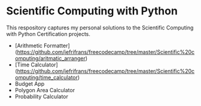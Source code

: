 # Scientific Computing with Python

This respository captures my personal solutions to the Scientific Computing with Python Certification projects.
- [Arithmetic Formatter] (https://github.com/jefrifrans/freecodecamp/tree/master/Scientific%20computing/aritmatic_arranger)
- [Time Calculator] (https://github.com/jefrifrans/freecodecamp/tree/master/Scientific%20computing/time_calculator)
- Budget App
- Polygon Area Calculator
- Probability Calculator
